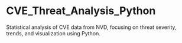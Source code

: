 # CVE_Threat_Analysis_Python
Statistical analysis of CVE data from NVD, focusing on threat severity, trends, and visualization using Python.
